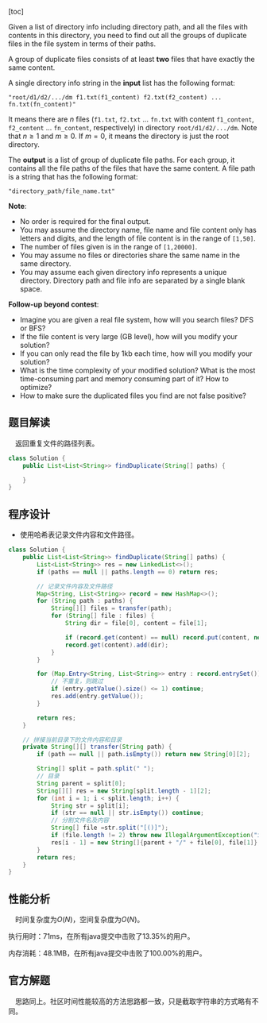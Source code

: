 [toc]

Given a list of directory info including directory path, and all the files with contents in this directory, you need to find out all the groups of duplicate files in the file system in terms of their paths.

A group of duplicate files consists of at least **two** files that have exactly the same content.

A single directory info string in the **input** list has the following format:

```
"root/d1/d2/.../dm f1.txt(f1_content) f2.txt(f2_content) ... fn.txt(fn_content)"
```

It means there are $n$ files (`f1.txt`, `f2.txt` ... `fn.txt` with content `f1_content`, `f2_content` ... `fn_content`, respectively) in directory `root/d1/d2/.../dm`. Note that $n \ge 1$ and $m \ge 0$. If $m = 0$, it means the directory is just the root directory.

The **output** is a list of group of duplicate file paths. For each group, it contains all the file paths of the files that have the same content. A file path is a string that has the following format:

```
"directory_path/file_name.txt"
```



**Note**:

* No order is required for the final output.
* You may assume the directory name, file name and file content only has letters and digits, and the length of file content is in the range of `[1,50]`.
* The number of files given is in the range of `[1,20000]`.
* You may assume no files or directories share the same name in the same directory.
* You may assume each given directory info represents a unique directory. Directory path and file info are separated by a single blank space.



**Follow-up beyond contest**:

* Imagine you are given a real file system, how will you search files? DFS or BFS?
* If the file content is very large (GB level), how will you modify your solution?
* If you can only read the file by 1kb each time, how will you modify your solution?
* What is the time complexity of your modified solution? What is the most time-consuming part and memory consuming part of it? How to optimize?
* How to make sure the duplicated files you find are not false positive?



## 题目解读

&emsp;返回重复文件的路径列表。

```java
class Solution {
    public List<List<String>> findDuplicate(String[] paths) {

    }
}
```

## 程序设计

* 使用哈希表记录文件内容和文件路径。

```java
class Solution {
    public List<List<String>> findDuplicate(String[] paths) {
        List<List<String>> res = new LinkedList<>();
        if (paths == null || paths.length == 0) return res;

        // 记录文件内容及文件路径
        Map<String, List<String>> record = new HashMap<>();
        for (String path : paths) {
            String[][] files = transfer(path);
            for (String[] file : files) {
                String dir = file[0], content = file[1];

                if (record.get(content) == null) record.put(content, new LinkedList<>());
                record.get(content).add(dir);
            }
        }

        for (Map.Entry<String, List<String>> entry : record.entrySet()) {
            // 不重复，则跳过
            if (entry.getValue().size() <= 1) continue;
            res.add(entry.getValue());
        }

        return res;
    }

    // 拼接当前目录下的文件内容和目录
    private String[][] transfer(String path) {
        if (path == null || path.isEmpty()) return new String[0][2];

        String[] split = path.split(" ");
        // 目录
        String parent = split[0];
        String[][] res = new String[split.length - 1][2];
        for (int i = 1; i < split.length; i++) {
            String str = split[i];
            if (str == null || str.isEmpty()) continue;
            // 分割文件名及内容
            String[] file =str.split("[()]");
            if (file.length != 2) throw new IllegalArgumentException("invalid param");
            res[i - 1] = new String[]{parent + "/" + file[0], file[1]};
        }
        return res;
    }
}
```

## 性能分析

&emsp;时间复杂度为$O(N)$，空间复杂度为$O(N)$。

执行用时：71ms，在所有java提交中击败了13.35%的用户。

内存消耗：48.1MB，在所有java提交中击败了100.00%的用户。

## 官方解题

&emsp;思路同上。社区时间性能较高的方法思路都一致，只是截取字符串的方式略有不同。